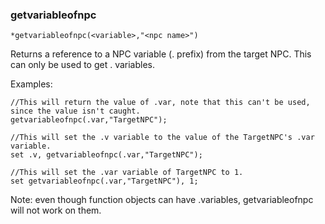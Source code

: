 ### getvariableofnpc
```
*getvariableofnpc(<variable>,"<npc name>")
```

Returns a reference to a NPC variable (. prefix) from the target NPC.
This can only be used to get . variables.

Examples:

```
//This will return the value of .var, note that this can't be used, since the value isn't caught.
getvariableofnpc(.var,"TargetNPC");

//This will set the .v variable to the value of the TargetNPC's .var variable.
set .v, getvariableofnpc(.var,"TargetNPC");

//This will set the .var variable of TargetNPC to 1.
set getvariableofnpc(.var,"TargetNPC"), 1;
```

Note: even though function objects can have .variables,
getvariableofnpc will not work on them.
